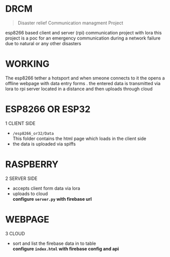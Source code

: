 # DRCM
> Disaster relief Communication managment Project   

  esp8266 based client and server (rpi) communication project with lora
 this project is a poc for an emergency communication during a network failure due to natural or any other disasters 

 # WORKING
 The esp8266 tether a hotsport and when smeone connects to it the opens a offline webpage with data entry forms . the entered data is transmitted via lora to rpi server located in a distance and then uploads through cloud


# ESP8266 OR ESP32
 1 CLIENT SIDE
  * `/esp8266_or32/Data`  
  This folder contains the html page which loads in the client side   
  * the data is uploaded via spiffs  

# RASPBERRY
 2  SERVER SIDE  
  * accepts client form data via lora   
  * uploads to cloud   
  **configure `server.py` with firebase url**

#  WEBPAGE
 3 CLOUD 
  * sort and list the firebase data in to table  
  **configure `index.html` with firebase config and api**              
